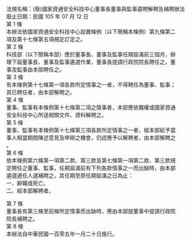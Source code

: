 法規名稱：(廢)國家資通安全科技中心董事長董事與監事遴聘解聘及補聘辦法  
廢止日期：民國 105 年 07 月 12 日  
第 1 條  
本辦法依國家資通安全科技中心設置條例（以下簡稱本條例）第九條第二  
項及第十七條第五項規定訂定之。  
第 2 條  
科技部（以下簡稱本部）應於董事長、董事及監事任期屆滿前三個月，辦  
理下屆董事長、董事及監事遴選作業，董事長提請行政院院長聘任之，董  
事及監事由本部聘任之。  
第 3 條  
有本條例第十七條第一項各款所定情事之一者，不得聘任為董事、監事；  
其已聘任者，由本部解聘之。  
第 4 條  
董事、監事有本條例第十七條第二項之情事者，本部應依職權或國家資通  
安全科技中心所送相關文件、資料解聘之。  
第 5 條  
董事、監事有本條例第十七條第三項各款所定情事之一者，經本部給予當  
事人相當期間陳述意見及申辯之機會，仍認應予以解聘者，由本部解聘之  
。  
第 6 條  
依本條例第六條第一項第二款、第三款及第七條第一項第二款、第三款規  
定聘任之董事、監事，任期屆滿前有下列各款情事之一而出缺時，由本部  
遴選適任人選補聘之，其任期至原任期屆滿之日為止：  
一、辭職或死亡。  
二、經本部解聘者。  


第 7 條  
董事長有第三條至前條所定情事而出缺時，應由本部就董事中提請行政院  
院長補聘之。  
第 8 條  
本辦法自中華民國一百零五年一月二十日施行。  


